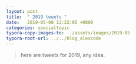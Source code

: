 ```yaml
---
layout: post
title:  " 2019 tweets "
date:   2019-05-08 13:22:05 +0800
categories: specialtopic
typora-copy-images-to: ../assets/images/2019-05
typora-root-url: ../../blog_alexcode
---
```


> here are tweets for 2019, any idea.



<script src="https://gist.github.com/alexwanng/2ee0024d2ceade54cbff5134b1befd12.js"></script>

